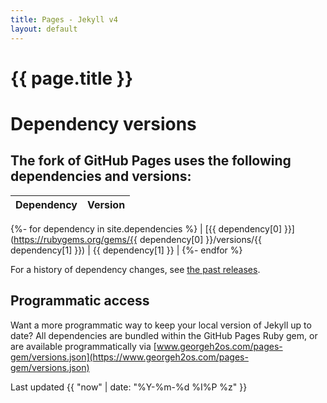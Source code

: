 ```yaml
---
title: Pages - Jekyll v4
layout: default
---
```

# {{ page.title }}

# Dependency versions

## The fork of GitHub Pages uses the following dependencies and versions:

|Dependency|Version|
|----------|-------|
{%- for dependency in site.dependencies %}
| [{{ dependency[0] }}](https://rubygems.org/gems/{{ dependency[0] }}/versions/{{ dependency[1] }}) | {{ dependency[1] }} |
{%- endfor %}

For a history of dependency changes, see [the past releases](https://github.com/dunkmann00/pages-gem/releases).

## Programmatic access

Want a more programmatic way to keep your local version of Jekyll up to date?
All dependencies are bundled within the GitHub Pages Ruby gem, or are available
programmatically via [www.georgeh2os.com/pages-gem/versions.json](https://www.georgeh2os.com/pages-gem/versions.json)

Last updated {{ "now" | date: "%Y-%m-%d %I%P %z" }}

